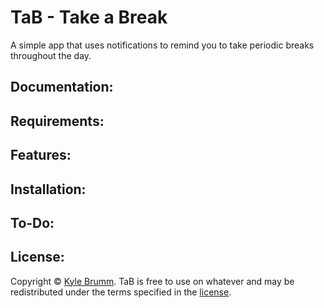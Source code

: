 # TaB - Take a Break

A simple app that uses notifications to remind you to take periodic breaks throughout the day.

## Documentation:

## Requirements:

## Features:

## Installation:

## To-Do:

## License:

Copyright © [Kyle Brumm](http://kylebrumm.com). TaB is free to use on whatever and may be redistributed under the terms specified in the [license](LICENSE.md).